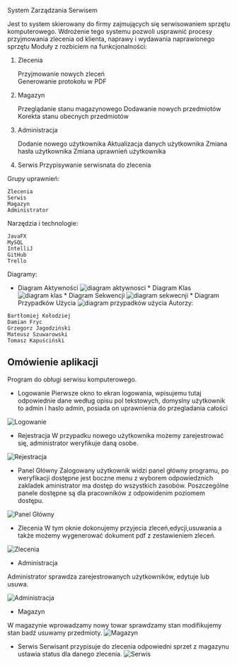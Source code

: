 System Zarządzania Serwisem

Jest to system skierowany do firmy zajmujących się serwisowaniem sprzętu komputerowego. Wdrożenie tego systemu pozwoli usprawnić procesy przyjmowania zlecenia od klienta, naprawy i wydawania naprawionego sprzętu
Moduły z rozbiciem na funkcjonalności:

1. Zlecenia

    Przyjmowanie nowych zleceń       
    Generowanie protokołu w PDF

2. Magazyn

    Przeglądanie stanu magazynowego
    Dodawanie nowych przedmiotów
    Korekta stanu obecnych przedmiotów

3. Administracja

    Dodanie nowego użytkownika
    Aktualizacja danych użytkownika
    Zmiana hasła użytkownika
    Zmiana uprawnień użytkownika
    
 4. Serwis
    Przypisywanie serwisnata do zlecenia

Grupy uprawnień:

    Zlecenia
    Serwis
    Magazyn
    Administrator

Narzędzia i technologie:

    JavaFX
    MySQL
    IntelliJ
    GitHub
    Trello

Diagramy:
   * Diagram Aktywności
    ![diagram aktywnosci](https://github.com/MS3u/project/blob/master/UML/Activity%20Diagram1.jpg)
    * Diagram Klas
    ![diagram klas](https://github.com/MS3u/project/blob/master/UML/Class%20Diagram1.jpg)
    * Diagram Sekwencji
    ![diagram sekwecnji](https://github.com/MS3u/project/blob/master/UML/Diagram%20Sekwencji.jpg)
    * Diagram Przypadków Użycia
    ![diagram przypadków użycia](https://github.com/MS3u/project/blob/master/UML/useCaseDiagram.jpg)
Autorzy:

    Bartłomiej Kołodziej
    Damian Fryc
    Grzegorz Jagodziński
    Mateusz Szuwarowski
    Tomasz Kapuściński
    
## Omówienie aplikacji

Program do obługi serwisu komputerowego. 

* Logowanie
Pierwsze okno to ekran logowania, wpisujemu tutaj odpowiednie dane według opisu pol tekstowych, domyslny użytkownik to admin i haslo admin,
posiada on uprawnienia do przegladania całości

![Logowanie](https://github.com/MS3u/project/blob/new/src/main/PodrecznikPNG/login.png)

* Rejestracja
W przypadku nowego użytkownika możemy zarejestrować się, administrator weryfikuje daną osobe.


![Rejestracja](https://github.com/MS3u/project/blob/new/src/main/PodrecznikPNG/rejestracja.png)

* Panel Główny
Zalogowany użytkownik widzi panel główny programu, po weryfikacji dostępne jest boczne menu z wyborem odpowiedznich zakladek aministrator ma dostęp do wszystkich zasobów.
Poszczególne panele dostępne są dla pracowników z odpowidenim poziomem dostępu.

![Panel Główny](https://github.com/MS3u/project/blob/new/src/main/PodrecznikPNG/dashboard.png)

* Zlecenia
W tym oknie dokonujemy przyjecia zleceń,edycji,usuwania a także możemy wygenerować dokument pdf z zestawieniem zleceń.

![Zlecenia](https://github.com/MS3u/project/blob/new/src/main/PodrecznikPNG/Zlecenia.png)

* Administracja

Administrator sprawdza zarejestrowanych użytkowników, edytuje lub usuwa.

![Administracja](https://github.com/MS3u/project/blob/new/src/main/PodrecznikPNG/Administracja.png)

* Magazyn

W magazynie wprowadzamy nowy towar sprawdzamy stan modifikujemy stan badź usuwamy przedmioty.
![Magazyn](https://github.com/MS3u/project/blob/new/src/main/PodrecznikPNG/Magazyn.png)

* Serwis
Serwisant przypisuje do zlecenia odpowiedni sprzet z magazynu ustawia status dla danego zlecenia.
![Serwis](https://github.com/MS3u/project/blob/new/src/main/PodrecznikPNG/Serwis.png)











